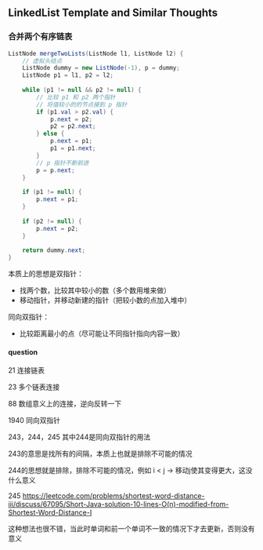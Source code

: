 ## LinkedList Template and Similar Thoughts

### 合并两个有序链表

```java
ListNode mergeTwoLists(ListNode l1, ListNode l2) {
    // 虚拟头结点
    ListNode dummy = new ListNode(-1), p = dummy;
    ListNode p1 = l1, p2 = l2;
  
    while (p1 != null && p2 != null) {
        // 比较 p1 和 p2 两个指针
        // 将值较小的的节点接到 p 指针
        if (p1.val > p2.val) {
            p.next = p2;
            p2 = p2.next;
        } else {
            p.next = p1;
            p1 = p1.next;
        }
        // p 指针不断前进
        p = p.next;
    }
  
    if (p1 != null) {
        p.next = p1;
    }
  
    if (p2 != null) {
        p.next = p2;
    }
  
    return dummy.next;
}
```

本质上的思想是双指针：

- 找两个数，比较其中较小的数（多个数用堆来做）
- 移动指针，并移动新建的指针（把较小数的点加入堆中）

同向双指针：

- 比较距离最小的点（尽可能让不同指针指向内容一致）

#### question

21 连接链表

23 多个链表连接

88 数组意义上的连接，逆向反转一下

1940 同向双指针

243，244，245 其中244是同向双指针的用法

243的意思是找所有的间隔，本质上也就是排除不可能的情况

244的思想就是排除，排除不可能的情况，例如 i < j -> 移动j使其变得更大，这没什么意义

245 https://leetcode.com/problems/shortest-word-distance-iii/discuss/67095/Short-Java-solution-10-lines-O(n)-modified-from-Shortest-Word-Distance-I 

这种想法也很不错，当此时单词和前一个单词不一致的情况下才去更新，否则没有意义
